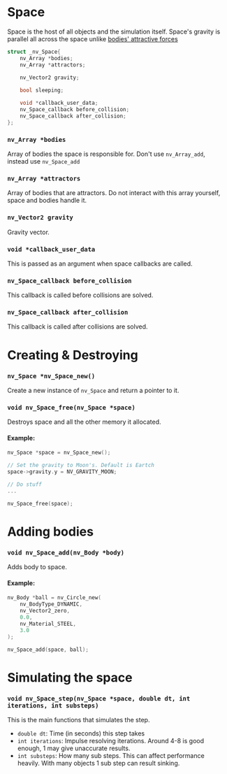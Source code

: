 # Space
Space is the host of all objects and the simulation itself. Space's gravity is parallel all across the space unlike [bodies' attractive forces](TODO)

```c
struct _nv_Space{
    nv_Array *bodies;
    nv_Array *attractors;

    nv_Vector2 gravity;
    
    bool sleeping;

    void *callback_user_data;
    nv_Space_callback before_collision;
    nv_Space_callback after_collision;
};
```

### `nv_Array *bodies`
Array of bodies the space is responsible for. Don't use `nv_Array_add`, instead use `nv_Space_add`

### `nv_Array *attractors`
Array of bodies that are attractors. Do not interact with this array yourself, space and bodies handle it.

### `nv_Vector2 gravity`
Gravity vector.

### `void *callback_user_data`
This is passed as an argument when space callbacks are called.

### `nv_Space_callback before_collision`
This callback is called before collisions are solved.

### `nv_Space_callback after_collision`
This callback is called after collisions are solved.



# Creating & Destroying
### `nv_Space *nv_Space_new()`
Create a new instance of `nv_Space` and return a pointer to it.

### `void nv_Space_free(nv_Space *space)`
Destroys space and all the other memory it allocated.

#### Example:
```c
nv_Space *space = nv_Space_new();

// Set the gravity to Moon's. Default is Eartch
space->gravity.y = NV_GRAVITY_MOON;

// Do stuff
...

nv_Space_free(space);
```

# Adding bodies
### `void nv_Space_add(nv_Body *body)`
Adds body to space.

#### Example:
```c
nv_Body *ball = nv_Circle_new(
    nv_BodyType_DYNAMIC,
    nv_Vector2_zero,
    0.0,
    nv_Material_STEEL,
    3.0
);

nv_Space_add(space, ball);
```

# Simulating the space
### `void nv_Space_step(nv_Space *space, double dt, int iterations, int substeps)`
This is the main functions that simulates the step.
- `double dt`: Time (in seconds) this step takes
- `int iterations`: Impulse resolving iterations. Around 4-8 is good enough, 1 may give unaccurate results.
- `int substeps`: How many sub steps. This can affect performance heavily. With many objects 1 sub step can result sinking.
